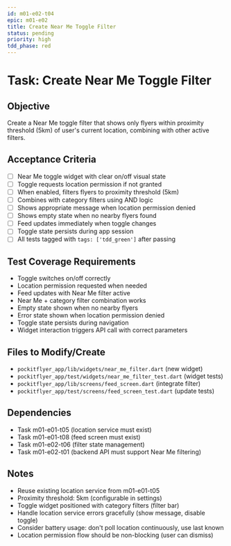 ```yaml
---
id: m01-e02-t04
epic: m01-e02
title: Create Near Me Toggle Filter
status: pending
priority: high
tdd_phase: red
---
```


# Task: Create Near Me Toggle Filter

## Objective
Create a Near Me toggle filter that shows only flyers within proximity threshold (5km) of user's current location, combining with other active filters.

## Acceptance Criteria
- [ ] Near Me toggle widget with clear on/off visual state
- [ ] Toggle requests location permission if not granted
- [ ] When enabled, filters flyers to proximity threshold (5km)
- [ ] Combines with category filters using AND logic
- [ ] Shows appropriate message when location permission denied
- [ ] Shows empty state when no nearby flyers found
- [ ] Feed updates immediately when toggle changes
- [ ] Toggle state persists during app session
- [ ] All tests tagged with `tags: ['tdd_green']` after passing

## Test Coverage Requirements
- Toggle switches on/off correctly
- Location permission requested when needed
- Feed updates with Near Me filter active
- Near Me + category filter combination works
- Empty state shown when no nearby flyers
- Error state shown when location permission denied
- Toggle state persists during navigation
- Widget interaction triggers API call with correct parameters

## Files to Modify/Create
- `pockitflyer_app/lib/widgets/near_me_filter.dart` (new widget)
- `pockitflyer_app/test/widgets/near_me_filter_test.dart` (widget tests)
- `pockitflyer_app/lib/screens/feed_screen.dart` (integrate filter)
- `pockitflyer_app/test/screens/feed_screen_test.dart` (update tests)

## Dependencies
- Task m01-e01-t05 (location service must exist)
- Task m01-e01-t08 (feed screen must exist)
- Task m01-e02-t06 (filter state management)
- Task m01-e02-t01 (backend API must support Near Me filtering)

## Notes
- Reuse existing location service from m01-e01-t05
- Proximity threshold: 5km (configurable in settings)
- Toggle widget positioned with category filters (filter bar)
- Handle location service errors gracefully (show message, disable toggle)
- Consider battery usage: don't poll location continuously, use last known
- Location permission flow should be non-blocking (user can dismiss)
